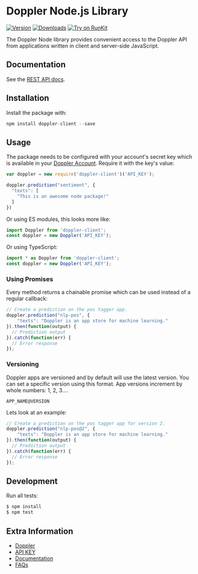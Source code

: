 # Doppler Node.js Library

[![Version](https://img.shields.io/npm/v/doppler-client.svg)](https://www.npmjs.org/package/doppler-client)
[![Downloads](https://img.shields.io/npm/dm/doppler-client.svg)](https://www.npmjs.com/package/doppler-client)
[![Try on RunKit](https://badge.runkitcdn.com/doppler-client.svg)](https://runkit.com/npm/doppler-client)

The Doppler Node library provides convenient access to the Doppler API from
applications written in client and server-side JavaScript.

## Documentation

See the [REST API docs](https://docs.doppler.market/v1/reference).

## Installation

Install the package with:
``` js
npm install doppler-client --save
```

## Usage

The package needs to be configured with your account's secret key which is
available in your [Doppler Account](https://doppler.market/account). Require it with the key's value:

``` js
var doppler = new require('doppler-client')('API_KEY');

doppler.prediction("sentiment", {
  "texts": [
    "This is an awesome node package!"
  ]
})
```

Or using ES modules, this looks more like:

``` js
import Doppler from 'doppler-client';
const doppler = new Doppler('API_KEY');
```


Or using TypeScript:

``` ts
import * as Doppler from 'doppler-client';
const doppler = new Doppler('API_KEY');
```

### Using Promises

Every method returns a chainable promise which can be used instead of a regular callback:

``` js
// Create a prediction on the pos tagger app.
doppler.prediction("nlp-pos", {
	"texts": "Doppler is an app store for machine learning."
}).then(function(output) {
  // Prediction output
}).catch(function(err) {
  // Error response
});
```

### Versioning

Doppler apps are versioned and by default will use the latest version. You can set a specific version using this format. App versions increment by whole numbers: 1, 2, 3....

```
APP_NAME@VERSION
```

Lets look at an example:

``` js
// Create a prediction on the pos tagger app for version 2.
doppler.prediction("nlp-pos@2", {
	"texts": "Doppler is an app store for machine learning."
}).then(function(output) {
  // Prediction output
}).catch(function(err) {
  // Error response
});
```

## Development

Run all tests:

```bash
$ npm install
$ npm test
```

## Extra Information

- [Doppler](https://doppler.market)
- [API KEY](https://doppler.market/account)
- [Documentation](https://doc.doppler.market)
- [FAQs](https://help.doppler.market)

